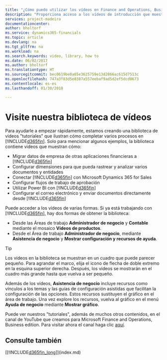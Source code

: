 ```yaml
---
title: "¿Cómo puedo utilizar los vídeos en Finance and Operations, Business edition? | Documentos de Microsoft"
description: "Proporciona acceso a los vídeos de introducción que muestran como realizar tareas comunes."
services: project-madeira
documentationcenter: 
author: bholtorf
ms.service: dynamics365-financials
ms.topic: article
ms.devlang: na
ms.tgt_pltfrm: na
ms.workload: na
ms.search.keywords: video, library, how to
ms.date: 06/02/2017
ms.author: bholtorf
ms.translationtype: HT
ms.sourcegitcommit: bec0619be0a65e3625759e13d2866ac615d7513c
ms.openlocfilehash: 747a3f83d5e0387a557eebaf9ad5d2ef5dcd0673
ms.contentlocale: es-es
ms.lasthandoff: 01/30/2018

---
```

# <a name="visit-our-video-library"></a>Visite nuestra biblioteca de vídeos
Para ayudarle a empezar rápidamente, estamos creando una biblioteca de videos "tutoriales" que ilustran cómo completar varios procesos en [!INCLUDE[d365fin](includes/d365fin_md.md)]. Solo para mencionar algunos ejemplos, la biblioteca contiene videos que muestran cómo:  

* Migrar datos de empresa de otras aplicaciones financieras a  [!INCLUDE[d365fin](includes/d365fin_md.md)]  
* Configurar dimensiones para que pueda rastrear y analizar varios documentos y entidades
* Conectar [!INCLUDE[d365fin](includes/d365fin_md.md)] con Microsoft Dynamics 365 for Sales
* Configurar flujos de trabajo de aprobación  
* Utilizar Power BI con  [!INCLUDE[d365fin](includes/d365fin_md.md)]  
* Configurar el correo electrónico y enviar documentos directamente desde  [!INCLUDE[d365fin](includes/d365fin_md.md)]  

Puede acceder a los vídeos de varias formas. Si ya está trabajando con [!INCLUDE[d365fin](includes/d365fin_md.md)], hay dos formas de obtener la biblioteca:

* Desde las Áreas de trabajo **Administrador de negocio** y **Contable** mediante el mosaico **Vídeos de productos**.  
* Desde el Área de trabajo **Administrador de negocio**, mediante **Asistencia de negocio** y **Mostrar configuración y recursos de ayuda**.  

> [!Tip]  
> Los vídeos en la biblioteca se muestran en un cuadro que puede parecer pequeño. Para agrandar el marco, elija el icono de flecha de doble extremo en la esquina superior derecha. Después, los videos se mostrarán en el cuadro más grande hasta que vuelva a ser pequeño.  

Además de los vídeos, **Asistencia de negocio** incluye recursos como vínculos a los temas y las guías de configuración asistidas que facilitan la configuración de las opciones. Estos recursos sustituyen el gráfico en el área de trabajo. Una vez explore los recursos, vuelva al gráfico en el menú **Ayuda de negocio** mediante **Mostrar gráfico**.  
  
Puede ver nuestros "tutoriales", además de muchos otros contenidos, en el canal de YouTube que creamos para Microsoft Finance and Operations, Business edition. Para visitar ahora el canal haga clic [aquí](https://go.microsoft.com/fwlink/?linkid=851533).

## <a name="see-also"></a>Consulte también
[[!INCLUDE[d365fin_long](includes/d365fin_long_md.md)]](index.md)

